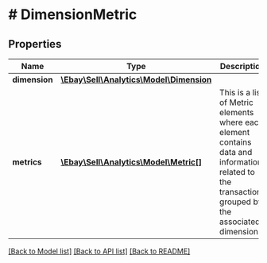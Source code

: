 # # DimensionMetric

## Properties

Name | Type | Description | Notes
------------ | ------------- | ------------- | -------------
**dimension** | [**\Ebay\Sell\Analytics\Model\Dimension**](Dimension.md) |  | [optional]
**metrics** | [**\Ebay\Sell\Analytics\Model\Metric[]**](Metric.md) | This is a list of Metric elements where each element contains data and information related to the transactions grouped by the associated dimension. | [optional]

[[Back to Model list]](../../README.md#models) [[Back to API list]](../../README.md#endpoints) [[Back to README]](../../README.md)
